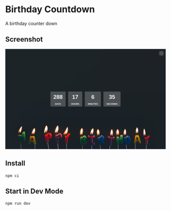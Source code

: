 # Birthday Countdown

A birthday counter down

## Screenshot

![Website Screenshot](.github/screenshots/web_screenshot.png)

## Install

```
npm ci
```


## Start in Dev Mode

```
npm run dev
```
